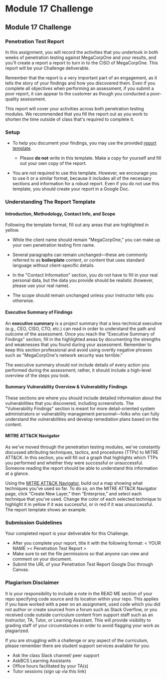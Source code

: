 # Module 17 Challenge

## Module 17 Challenge <assignment>

### Penetration Test Report

In this assignment, you will record the activities that you undertook in both weeks of penetration testing against MegaCorpOne and your results, and you'll create a report a report to turn in to the CISO of MegaCorpOne. This report will be your Challenge deliverable. 

Remember that the report is a very important part of an engagement, as it tells the story of your findings and how you discovered them. Even if you complete all objectives when performing an assessment, if you submit a poor report, it can appear to the customer as though you conducted a poor-quality assessment. 

This report will cover your activities across both penetration testing modules. We recommended that you fill the report out as you work to shorten the time outside of class that's required to complete it.

### Setup 

- To help you document your findings, you may use the provided [report template](https://docs.google.com/document/d/1wDIaTVbfBMQyhqnYpsTeAEPFpNj3eTDTnXDg1l8D1x0/edit?usp=sharing).

	- Please **do not** write in this template. Make a copy for yourself and fill out your own copy of the report. 

- You are not required to use this template. However, we encourage you to use it or a similar format, because it includes all of the necessary sections and information for a robust report. Even if you do not use this template, you should create your report in a Google Doc.

### Understanding The Report Template
 
#### Introduction, Methodology, Contact Info, and Scope

Following the template format, fill out any areas that are highlighted in yellow. 

- While the client name should remain "MegaCorpOne," you can make up your own penetration testing firm name. 

- Several paragraphs can remain unchanged&mdash;these are commonly referred to as **boilerplate** content, or content that uses standard language without client-specific details. 

- In the "Contact Information" section, you do not have to fill in your real personal data, but the data you provide should be realistic (however, please use your real name). 

- The scope should remain unchanged unless your instructor tells you otherwise.

#### Executive Summary of Findings

An **executive summary** is a project summary that a less-technical executive (e.g., CEO, CISO, CTO, etc.) can read in order to understand the path and outcome of the assessment. Once you reach the "Executive Summary of Findings" section, fill in the highlighted areas by documenting the strengths and weaknesses that you found during your assessment. Remember to keep this section professional and avoid using overtly negative phrases such as "MegaCorpOne's network security was terrible."

The executive summary should not include details of every action you performed during the assessment; rather, it should include a high-level overview of the steps you took.

#### Summary Vulnerability Overview & Vulnerability Findings

These sections are where you should include detailed information about the vulnerabilities that you discovered, including screenshots. The "Vulnerability Findings" section is meant for more detail-oriented system administrators or vulnerability management personnel&mdash;folks who can fully understand the vulnerabilities and develop remediation plans based on the content.

#### MITRE ATT&CK Navigator

As we've moved through the penetration testing modules, we've constantly discussed attributing techniques, tactics, and procedures (TTPs) to MITRE ATT&CK. In this section, you will fill out a graph that highlights which TTPs you performed and whether they were successful or unsuccessful. Someone reading the report should be able to understand this information at a glance.

Using the [MITRE ATT&CK Navigator](https://mitre-attack.github.io/attack-navigator/), build out a map showing what techniques you’ve used so far. To do so, on the MITRE ATT&CK Navigator page, click “Create New Layer,” then “Enterprise,” and select each technique that you’ve used. Change the color of each selected technique to highlight it in yellow if it was successful, or in red if it was unsuccessful. The report template shows an example.

### Submission Guidelines

Your completed report is your deliverable for this Challenge. 

* After you complete your report, title it with the following format: < YOUR NAME >< Penetration Test Report >
* Make sure to set the file permissions so that anyone can view and comment on your document.
* Submit the URL of your Penetration Test Report Google Doc through Canvas.

### Plagiarism Disclaimer

It is your responsibility to include a note in the READ ME section of your repo specifying code source and its location within your repo. This applies if you have worked with a peer on an assignment, used code which you did not author or create sourced from a forum such as Stack Overflow, or you received code outside curriculum content from support staff such as an Instructor, TA, Tutor, or Learning Assistant. This will provide visibility to grading staff of your circumstances in order to avoid flagging your work as plagiarized.

If you are struggling with a challenge or any aspect of the curriculum, please remember there are student support services available for you:

* Ask the class Slack channel/ peer support
* AskBCS Learning Assistants 
* Office hours facilitated by your TA(s)
* Tutor sessions (sign up via this link)
